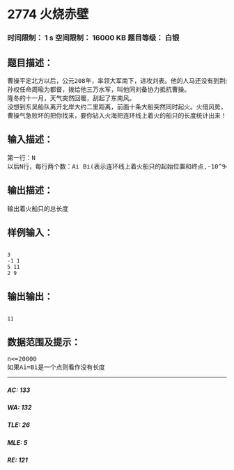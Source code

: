 # 2774 火烧赤壁   
### 时间限制： 1 s     空间限制： 16000 KB     题目等级： 白银  
## 题目描述：  

<pre>
曹操平定北方以后，公元208年，率领大军南下，进攻刘表。他的人马还没有到荆州，刘表已经病死。他的儿子刘琮听到曹军声势浩大，吓破了胆，先派人求降了。  
孙权任命周瑜为都督，拨给他三万水军，叫他同刘备协力抵抗曹操。  
隆冬的十一月，天气突然回暖，刮起了东南风。  
没想到东吴船队离开北岸大约二里距离，前面十条大船突然同时起火。火借风势，风助火威。十条火船，好比十条火龙一样，闯进曹军水寨。那里的船舰，都挤在一起，又躲不开，很快地都烧起来。一眨眼工夫，已经烧成一片火海。  
曹操气急败坏的把你找来，要你钻入火海把连环线上着火的船只的长度统计出来！
</pre>
  
  
## 输入描述：  

<pre>
第一行：N  
以后N行，每行两个数：Ai Bi(表示连环线上着火船只的起始位置和终点,-10^9<=Ai,Bi<=10^9)
</pre>
  
  
## 输出描述：  

<pre>
输出着火船只的总长度
</pre>
  
  
## 样例输入：  

<pre><code>
3  
-1 1  
5 11  
2 9
</code></pre>
  
  
## 输出输出：  

<pre><code>
11
</code></pre>
  
  
## 数据范围及提示：  

<pre>
n<=20000  
如果Ai=Bi是一个点则看作没有长度
</pre>
  
  
***  

##### AC: 133  
##### WA: 132  
##### TLE: 26  
##### MLE: 5  
##### RE: 121  
